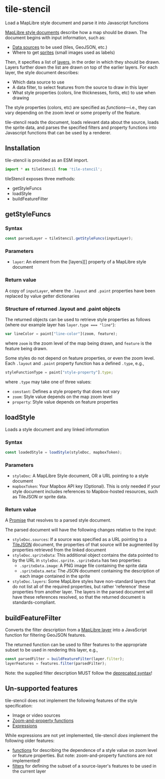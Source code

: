 # tile-stencil

Load a MapLibre style document and parse it into Javascript functions

[MapLibre style documents][MapLibre style] describe how a map should be drawn. 
The document begins with input information, such as:
- [Data sources][] to be used (tiles, GeoJSON, etc.)
- Where to get [sprites][]  (small images used as labels)

Then, it specifies a list of [layers][layer], in the order in which they should be
drawn. Layers further down the list are drawn on top of the earlier layers.
For each layer, the style document describes:
- Which data source to use
- A data filter, to select features from the source to draw in this layer
- What style properties (colors, line thicknesses, fonts, etc) to use when 
  drawing

The style properties (colors, etc) are specified as *functions*&mdash;i.e., 
they can vary depending on the zoom level or some property of the feature.

tile-stencil reads the document, loads relevant data about the source, loads 
the sprite data, and parses the specified filters and property functions into 
Javascript functions that can be used by a renderer.

[MapLibre style]: https://maplibre.org/maplibre-gl-js-docs/style-spec/
[Data sources]: https://maplibre.org/maplibre-gl-js-docs/style-spec/sources/
[sprites]: https://maplibre.org/maplibre-gl-js-docs/style-spec/sprite/
[layer]: https://maplibre.org/maplibre-gl-js-docs/style-spec/layers/


## Installation
tile-stencil is provided as an ESM import.
```javascript
import * as tileStencil from 'tile-stencil';
```

tileStencil exposes three methods:
- getStyleFuncs
- loadStyle
- buildFeatureFilter

## getStyleFuncs

### Syntax
```javascript
const parsedLayer = tileStencil.getStyleFuncs(inputLayer);
```

### Parameters
- `layer`: An element from the [layers][] property of a MapLibre style document

### Return value
A copy of `inputLayer`, where the `.layout` and `.paint` properties have been
replaced by value getter dictionaries

### Structure of returned .layout and .paint objects
The returned objects can be used to retrieve style properties as follows
(where our example layer has `layer.type === "line"`):
```javascript
var lineColor = paint["line-color"](zoom, feature);
```
where `zoom` is the zoom level of the map being drawn, and `feature` is the
feature being drawn.

Some styles do not depend on feature properties, or even the zoom level.
Each `.layout` and `.paint` property function has a defined `.type`, e.g.,
```javascript
styleFunctionType = paint["style-property"].type;
```
where `.type` may take one of three values:
- `constant`: Defines a style property that does not vary
- `zoom`: Style value depends on the map zoom level
- `property`: Style value depends on feature properties

## loadStyle
Loads a style document and any linked information

### Syntax
```javascript
const loadedStyle = loadStyle(styleDoc, mapboxToken);
```

### Parameters
- `styleDoc`: A MapLibre Style document, OR a URL pointing to a style document
- `mapboxToken`: Your Mapbox API key (Optional). This is only needed if your
  style document includes references to Mapbox-hosted resources, such as
  TileJSON or sprite data.

### Return value
A [Promise] that resolves to a parsed style document.

The parsed document will have the following changes relative to the input:
- `styleDoc.sources`: If a source was specified as a URL pointing to a
  [TileJSON][] document, the properties of that source will be augmented by
  properties retrieved from the linked document
- `styleDoc.spriteData`: This additional object contains the data pointed to
  by the URL in `styleDoc.sprite`. `.spriteData` has two properties:
  - `.spriteData.image`: A PNG image file containing the sprite data
  - `.spriteData.meta`: The JSON document containing the description of each
    image contained in the sprite
- `styleDoc.layers`: Some MapLibre styles have non-standard layers that do not 
  list all of the required properties, but rather 'reference' these properties
  from another layer. The layers in the parsed document will have these
  references resolved, so that the returned document is standards-compliant. 

## buildFeatureFilter
Converts the filter description from a [MapLibre layer][layer] into a 
JavaScript function for filtering GeoJSON features.

The returned function can be used to filter features to the appropriate subset
to be used in rendering this layer, e.g.,
```javascript
const parsedFilter = buildFeatureFilter(layer.filter);
layerFeatures = features.filter(parsedFilter);
```

Note: the supplied filter description MUST follow the 
[deprecated syntax][filter]!

[Promise]: https://developer.mozilla.org/en-US/docs/Web/JavaScript/Reference/Global_Objects/Promise
[TileJSON]: https://github.com/mapbox/tilejson-spec

## Un-supported features
tile-stencil does not implement the following features of the style
specification:
- Image or video sources
- [Zoom-and-property functions](https://maplibre.org/maplibre-gl-js-docs/style-spec/other/#types-function-zoom-property)
- [Expressions](https://maplibre.org/maplibre-gl-js-docs/style-spec/expressions/)

While expressions are not yet implemented, tile-stencil *does* implement the
following older features:
- [functions](https://maplibre.org/maplibre-gl-js-docs/style-spec/other/#function)
  for describing the dependence of a style value on zoom level or feature
  properties. But note: zoom-and-property functions are not implemented!
- [filters][filter] for defining the subset of a source-layer's features to be 
  used in the current layer

[filter]: https://maplibre.org/maplibre-gl-js-docs/style-spec/other/#other-filter
